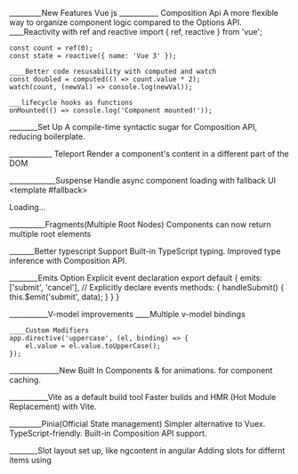 _________New Features Vue js
___________ Composition Api
A more flexible way to organize component logic compared to the Options API.
    ____Reactivity with ref and reactive
    import { ref, reactive } from 'vue';

    const count = ref(0);
    const state = reactive({ name: 'Vue 3' });

    ____Better code resusability with computed and watch
    const doubled = computed(() => count.value * 2);
    watch(count, (newVal) => console.log(newVal));

    ___lifecycle hooks as functions
    onMounted(() => console.log('Component mounted!'));


________Set Up
A compile-time syntactic sugar for Composition API, reducing boilerplate.
<script setup>
import { ref } from 'vue';
const msg = ref('Hello Vue 3!');
</script>

<template>
  <h1>{{ msg }}</h1>
</template>


____________ Teleport <Teleport> 
Render a component's content in a different part of the DOM

_____________Suspense 
 Handle async component loading with fallback UI
        <template>
        <Suspense>
            <template #default>
            <AsyncComponent />
            </template>
            <template #fallback>
            <div>Loading...</div>
            </template>
        </Suspense>
        </template>

__________Fragments(Multiple Root Nodes)
Components can now return multiple root elements
    <template>
    <header></header>
    <main></main>
    <footer></footer>
    </template>

_______Better typescript Support
Built-in TypeScript typing.
Improved type inference with Composition API.


________Emits Option
Explicit event declaration
    export default {
    emits: ['submit', 'cancel'], // Explicitly declare events
    methods: {
        handleSubmit() {
        this.$emit('submit', data);
        }
    }
    }


___________V-model improvements
    ____Multiple v-model bindings
    <ChildComponent v-model:title="title" v-model:content="content" />

    ____Custom Modifiers
    app.directive('uppercase', (el, binding) => {
        el.value = el.value.toUpperCase();
    });

______________New Built In Components
<Transition> & <TransitionGroup> for animations.
<KeepAlive> for component caching.


___________Vite as a default build tool
Faster builds and HMR (Hot Module Replacement) with Vite.


_________Pinia(Official State management)
Simpler alternative to Vuex.
TypeScript-friendly.
Built-in Composition API support.




________Slot
layout set up, like ngcontent in angular
Adding slots for differnt items
using <template> to fill in the slots

base component patterns
